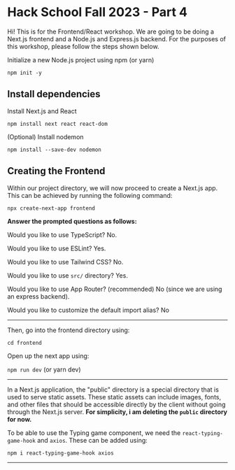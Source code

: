 # Hack School Fall 2023 - Part 4
Hi! This is for the Frontend/React workshop. We are going to be doing a Next.js frontend and a 
Node.js and Express.js backend. For the purposes of this workshop, please follow the steps shown below.

Initialize  a new Node.js project using npm (or yarn)

 ``` npm init -y ```

## Install dependencies 
Install Next.js and React 

```npm install next react react-dom ```

<!-- Install Express.js 

```npm install express```
  -->
(Optional) Install nodemon 

```npm install --save-dev nodemon```

## Creating the Frontend 

Within our project directory, we will now proceed to create a Next.js app. This can be achieved by running the following command:

```npx create-next-app frontend ```

**Answer the prompted questions as follows:**

Would you like to use TypeScript? No. 

Would you like to use ESLint? Yes.

Would you like to use Tailwind CSS? No.

Would you like to use `src/` directory? Yes. 

Would you like to use App Router? (recommended) No (since we are using an express backend). 

Would you like to customize the default import alias?  No 

---

Then, go into the frontend directory using:

```cd frontend```

Open up the next app using:

```npm run dev``` (or yarn dev)

---
In a Next.js application, the "public" directory is a special directory that is used to serve static assets. These static assets can include images, fonts, and other files that should be accessible directly by the client without going through the Next.js server.
**For simplicity, i am deleting the `public` directory for now.** 

To be able to use the Typing game component, we need the `react-typing-game-hook` and `axios`. These can be added using:

```npm i react-typing-game-hook axios```

----